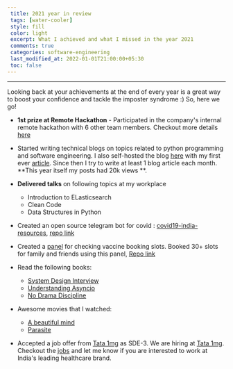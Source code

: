 ```yaml
---
 title: 2021 year in review
 tags: [water-cooler]
 style: fill
 color: light
 excerpt: What I achieved and what I missed in the year 2021
 comments: true
 categories: software-engineering
 last_modified_at: 2022-01-01T21:00:00+05:30
 toc: false
---
```


<hr>

Looking back at your achievements at the end of every year is a great way to boost your confidence and tackle the imposter syndrome :)
So, here we go!

- **1st prize at Remote Hackathon** - Participated in the company's 
internal remote hackathon with 6 other team members. 
Checkout more details [here](https://www.linkedin.com/posts/tothenew_geekcombat-hackathon-activity-6775326843689025536-WWY1?utm_source=linkedin_share&utm_medium=member_desktop_web)
- Started writing technical blogs on topics related to python programming and 
software engineering. I also self-hosted the blog [here](https://dollardhingra.com) with 
my first ever [article](https://dollardhingra.com/blog/python-abstract-base-class/). Since then 
I try to write at least 1 blog article each month. **This year itself my posts had 20k views **. 

- **Delivered talks** on following topics at my workplace
  - Introduction to ELasticsearch
  - Clean Code
  - Data Structures in Python

- Created an open source telegram bot for covid : [covid19-india-resources](https://dollardhingra.com/projects/#covid19-india-resources---telegram-bot), 
[repo link](https://github.com/dollardhingra/cowinquick)
- Created a [panel](https://dollardhingra.com/cowinquick/) for checking vaccine booking slots. Booked 30+ slots for family and friends using this panel, [Repo link](https://github.com/dollardhingra/covid19indiaresources)

- Read the following books:
  - [System Design Interview](https://www.amazon.in/System-Design-Interview-insiders-Second/dp/B08CMF2CQF)
  - [Understanding Asyncio](https://www.amazon.in/Using-Asyncio-Python-Understanding-Asynchronous/dp/9352139674/ref=sr_1_1?crid=2OHIII2QZBKME&keywords=understanding+asyncio&qid=1647712919&s=books&sprefix=underdtanding+asyncio%2Cstripbooks%2C349&sr=1-1)
  - [No Drama Discipline](https://www.amazon.in/No-Drama-Discipline-Whole-Brain-Nurture-Developing/dp/0345548043/ref=sr_1_1?keywords=no+drama+discipline+book&qid=1647713084&s=books&sprefix=no+dra%2Cstripbooks%2C187&sr=1-1)
- Awesome movies that I watched:
  - [A beautiful mind](https://www.imdb.com/title/tt0268978/)
  - [Parasite](https://www.imdb.com/title/tt6751668/)

- Accepted a job offer from [Tata 1mg](https://www.1mg.com/) as SDE-3. We are hiring at [Tata 1mg](https://www.1mg.com/). Checkout the [jobs](https://1mg.darwinbox.in/ms/candidate/careers) and let me know if you are interested to work at India's leading healthcare brand. 
